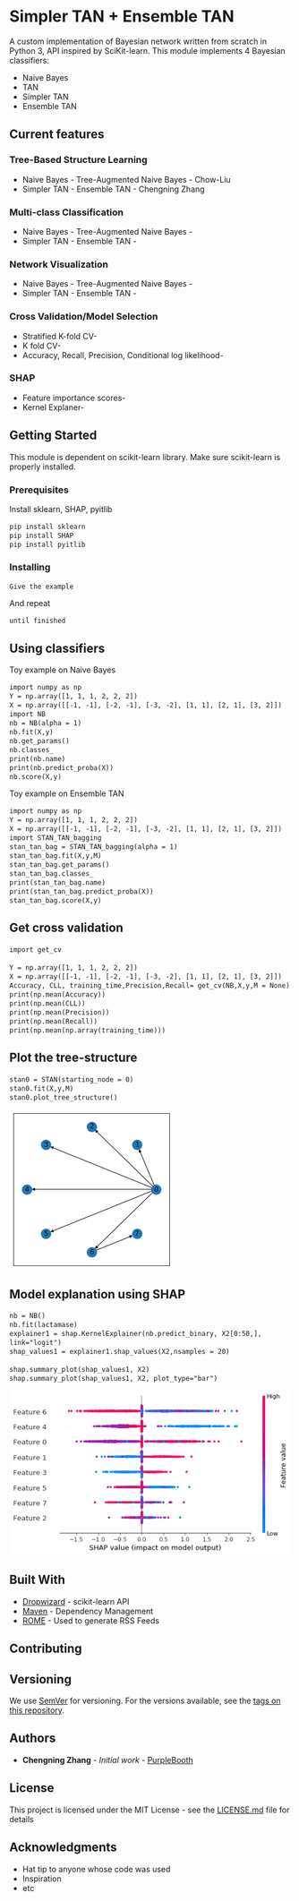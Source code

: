 # Simpler TAN + Ensemble TAN

A custom implementation of Bayesian network written from scratch in Python 3, API inspired by SciKit-learn. 
This module implements 4 Bayesian classifiers: 
* Naive Bayes
* TAN
* Simpler TAN
* Ensemble TAN

## Current features

### Tree-Based Structure Learning
- Naive Bayes - Tree-Augmented Naive Bayes - Chow-Liu
- Simpler TAN - Ensemble TAN - Chengning Zhang

### Multi-class Classification
- Naive Bayes - Tree-Augmented Naive Bayes - 
- Simpler TAN - Ensemble TAN -

### Network Visualization
- Naive Bayes - Tree-Augmented Naive Bayes - 
- Simpler TAN - Ensemble TAN -


### Cross Validation/Model Selection
- Stratified K-fold CV-
- K fold CV-
- Accuracy, Recall, Precision, Conditional log likelihood-

### SHAP 
- Feature importance scores-
- Kernel Explaner-

## Getting Started

This module is dependent on scikit-learn library. Make sure scikit-learn is properly installed.

### Prerequisites

Install sklearn, SHAP, pyitlib

```
pip install sklearn
pip install SHAP
pip install pyitlib
```

### Installing


```
Give the example
```

And repeat

```
until finished
```

## Using classifiers

Toy example on Naive Bayes

```
import numpy as np
Y = np.array([1, 1, 1, 2, 2, 2])
X = np.array([[-1, -1], [-2, -1], [-3, -2], [1, 1], [2, 1], [3, 2]])
import NB
nb = NB(alpha = 1)
nb.fit(X,y)
nb.get_params()
nb.classes_
print(nb.name)
print(nb.predict_proba(X))
nb.score(X,y)
```

Toy example on Ensemble TAN

```
import numpy as np
Y = np.array([1, 1, 1, 2, 2, 2])
X = np.array([[-1, -1], [-2, -1], [-3, -2], [1, 1], [2, 1], [3, 2]])
import STAN_TAN_bagging
stan_tan_bag = STAN_TAN_bagging(alpha = 1)
stan_tan_bag.fit(X,y,M)
stan_tan_bag.get_params()
stan_tan_bag.classes_
print(stan_tan_bag.name)
print(stan_tan_bag.predict_proba(X))
stan_tan_bag.score(X,y)
```

## Get cross validation


```
import get_cv

Y = np.array([1, 1, 1, 2, 2, 2])
X = np.array([[-1, -1], [-2, -1], [-3, -2], [1, 1], [2, 1], [3, 2]])
Accuracy, CLL, training_time,Precision,Recall= get_cv(NB,X,y,M = None)
print(np.mean(Accuracy))
print(np.mean(CLL))
print(np.mean(Precision))
print(np.mean(Recall))
print(np.mean(np.array(training_time)))

```


## Plot the tree-structure
```
stan0 = STAN(starting_node = 0)
stan0.fit(X,y,M)
stan0.plot_tree_structure()

```
![](/images/tree_plot.png)


## Model explanation using SHAP

```
nb = NB()
nb.fit(lactamase)
explainer1 = shap.KernelExplainer(nb.predict_binary, X2[0:50,], link="logit")
shap_values1 = explainer1.shap_values(X2,nsamples = 20)

shap.summary_plot(shap_values1, X2)
shap.summary_plot(shap_values1, X2, plot_type="bar")

```

![](/P450_STAN_shap.png)



## Built With

* [Dropwizard](https://scikit-learn.org/stable/modules/classes.html) - scikit-learn API
* [Maven](https://maven.apache.org/) - Dependency Management
* [ROME](https://rometools.github.io/rome/) - Used to generate RSS Feeds

## Contributing


## Versioning

We use [SemVer](http://semver.org/) for versioning. For the versions available, see the [tags on this repository](https://github.com/your/project/tags). 

## Authors

* **Chengning Zhang** - *Initial work* - [PurpleBooth](https://github.com/)

## License

This project is licensed under the MIT License - see the [LICENSE.md](LICENSE.md) file for details

## Acknowledgments

* Hat tip to anyone whose code was used
* Inspiration
* etc
